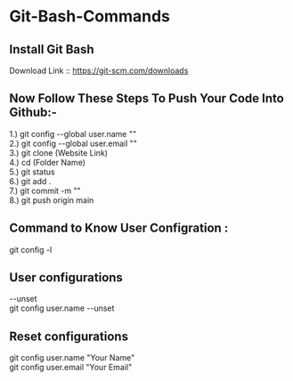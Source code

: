 # Git-Bash-Commands

## Install Git Bash 
Download Link :: https://git-scm.com/downloads


## Now Follow These Steps To Push Your Code Into Github:-
1.) git config --global user.name ""
<br>
2.) git config --global user.email "" 
<br>
3.) git clone (Website Link)
<br>
4.) cd (Folder Name)
<br>
5.) git status
<br>
6.) git add .
<br>
7.) git commit -m ""
<br>
8.) git push origin main


## Command to Know User Configration :
git config -l


## User configurations 
--unset
<br>
git config user.name --unset

## Reset configurations 
git config user.name "Your Name"
<br>
git config user.email "Your Email"
